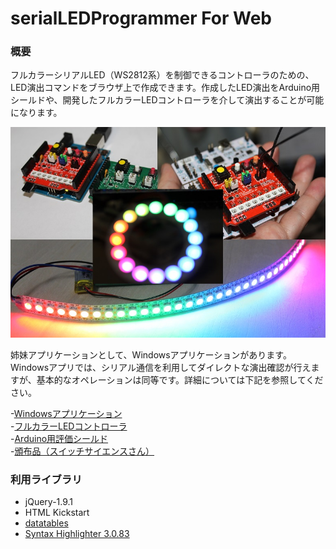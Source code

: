 serialLEDProgrammer For Web
===================

### 概要

フルカラーシリアルLED（WS2812系）を制御できるコントローラのための、LED演出コマンドをブラウザ上で作成できます。作成したLED演出をArduino用シールドや、開発したフルカラーLEDコントローラを介して演出することが可能になります。

![Image](https://raw.githubusercontent.com/carcon999/serialLEDProgrammerWeb/master/image/title.jpg)

姉妹アプリケーションとして、Windowsアプリケーションがあります。Windowsアプリでは、シリアル通信を利用してダイレクトな演出確認が行えますが、基本的なオペレーションは同等です。詳細については下記を参照してください。

-[Windowsアプリケーション](http://blogs.yahoo.co.jp/carcon999/37808488.html)  
-[フルカラーLEDコントローラ](http://blogs.yahoo.co.jp/carcon999/37853893.html)  
-[Arduino用評価シールド](http://blogs.yahoo.co.jp/carcon999/37942815.html)  
-[頒布品（スイッチサイエンスさん）](http://www.switch-science.com/catalog/1739/)  

### 利用ライブラリ

- jQuery-1.9.1
- HTML Kickstart
- [datatables](http://datatables.net/)
- [Syntax Highlighter 3.0.83](http://alexgorbatchev.com/SyntaxHighlighter/)
